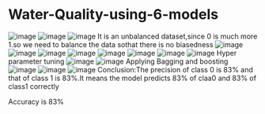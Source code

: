 # Water-Quality-using-6-models
![image](https://user-images.githubusercontent.com/77747784/122894083-8666b380-d364-11eb-80c2-8c67ac505dc6.png)
![image](https://user-images.githubusercontent.com/77747784/122894154-9383a280-d364-11eb-9b78-d0a8c06452f2.png)
![image](https://user-images.githubusercontent.com/77747784/122894252-a8603600-d364-11eb-8aed-0e735d713d8f.png)
It is an unbalanced dataset,since 0 is much more 1.so we need to balance the data sothat there is no biasedness
![image](https://user-images.githubusercontent.com/77747784/122894389-c332aa80-d364-11eb-921f-a23d8da42cc9.png)
![image](https://user-images.githubusercontent.com/77747784/122894455-d04f9980-d364-11eb-91ab-772e909ad80a.png)
![image](https://user-images.githubusercontent.com/77747784/122894501-de051f00-d364-11eb-83e1-3a2c229079ae.png)
![image](https://user-images.githubusercontent.com/77747784/122894699-0d1b9080-d365-11eb-8c88-e1607b15e47a.png)
![image](https://user-images.githubusercontent.com/77747784/122894759-1ad11600-d365-11eb-9a60-a6d0660bd048.png)
![image](https://user-images.githubusercontent.com/77747784/122894795-258bab00-d365-11eb-9d53-1c43fae6c10a.png)
![image](https://user-images.githubusercontent.com/77747784/122894865-35a38a80-d365-11eb-9d81-9370e6341fe1.png)
![image](https://user-images.githubusercontent.com/77747784/122894920-4227e300-d365-11eb-8a26-341973e77f9b.png)
Hyper parameter tuning
![image](https://user-images.githubusercontent.com/77747784/122895026-5e2b8480-d365-11eb-9206-23d52522147e.png)
![image](https://user-images.githubusercontent.com/77747784/122895119-6e436400-d365-11eb-825b-b8b48b665334.png)
Applying Bagging and boosting
![image](https://user-images.githubusercontent.com/77747784/122895205-861ae800-d365-11eb-97b2-2e20e2a4e13e.png)
![image](https://user-images.githubusercontent.com/77747784/122895260-93d06d80-d365-11eb-9c22-dd9c816f892e.png)
![image](https://user-images.githubusercontent.com/77747784/122895392-b2366900-d365-11eb-89c6-1d1470951c64.png)
Conclusion:The precision of class 0 is 83% and that of class 1 is 83%.It means the model predicts 83% of claa0 and 83% of class1 correctly

Accuracy is 83%
